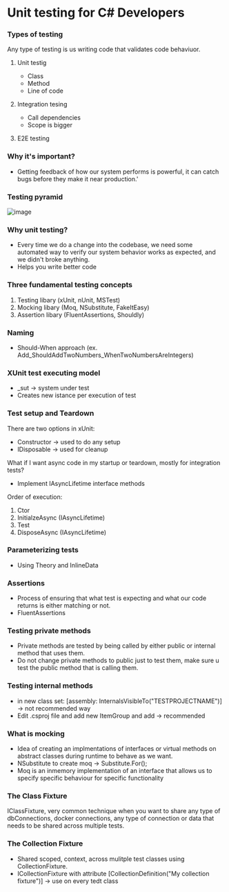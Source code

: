 # Unit testing for C# Developers

### Types of testing
Any type of testing is us writing code that validates code behaviuor.

1. Unit testig
   - Class
   - Method
   - Line of code

2. Integration tesing
   - Call dependencies
   - Scope is bigger

3. E2E testing

### Why it's important?
- Getting feedback of how our system performs is powerful, it can catch bugs before they make it near production.'

### Testing pyramid
![image](https://github.com/p-stojkovski/unit-testing/assets/3589356/2b63d457-e81a-4a0e-835b-2c2f41665332)

### Why unit testing?
- Every time we do a change into the codebase, we need some automated way to verify our system behavior works as expected, and we didn't broke anything.
- Helps you write better code

### Three fundamental testing concepts
1. Testing libary (xUnit, nUnit, MSTest)
2. Mocking libary (Moq, NSubstitute, FakeItEasy)
3. Assertion libary (FluentAssertions, Shouldly)

### Naming
- Should-When approach (ex. Add_ShouldAddTwoNumbers_WhenTwoNumbersAreIntegers)

### XUnit test executing model
- _sut -> system under test
- Creates new istance per execution of test

### Test setup and Teardown
There are two options in xUnit:
- Constructor -> used to do any setup
- IDisposable -> used for cleanup

What if I want async code in my startup or teardown, mostly for integration tests?
- Implement IAsyncLifetime interface methods

Order of execution:
1. Ctor
2. InitialzeAsync (IAsyncLifetime)
3. Test
4. DisposeAsync (IAsyncLifetime)

### Parameterizing tests
- Using Theory and InlineData

### Assertions
- Process of ensuring that what test is expecting and what our code returns is either matching or not.
- FluentAssertions

### Testing private methods
- Private methods are tested by being called by either public or internal method that uses them.
- Do not change private methods to public just to test them, make sure u test the public method that is calling them.

### Testing internal methods
- in new class set: [assembly: InternalsVisibleTo("TESTPROJECTNAME")] -> not recommended way
- Edit .csproj file and add new ItemGroup and add <InternalsVisibleTo Include="TESTPROJECTNAME" /> -> recommended

### What is mocking
- Idea of creating an implmentations of interfaces or virtual methods on abstract classes during runtime to behave as we want.
- NSubstitute to create moq -> Substitute.For<Interface>();
- Moq is an inmemory implementation of an interface that allows us to specify specific behaviour for specific functionality

### The Class Fixture
IClassFixture<T>, very common technique when you want to share any type of dbConnections, docker connections, any type of connection or data that needs to be shared across multiple tests.

### The Collection Fixture
- Shared scoped, context, across mulitple test classes using CollectionFixture.
- ICollectionFixture<TClassFixture> with attribute [CollectionDefinition("My collection fixture")] -> use on every tedt class
